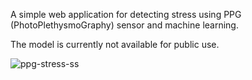 A simple web application for detecting stress using PPG (PhotoPlethysmoGraphy) sensor and machine learning.

The model is currently not available for public use.

![ppg-stress-ss](https://github.com/user-attachments/assets/b4f07579-2d1c-4e26-8a9f-12fa13826802)
